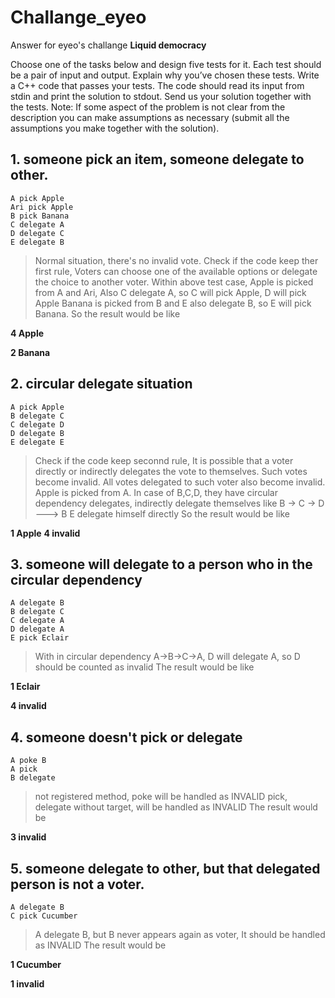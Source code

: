 # Challange_eyeo

Answer for eyeo's challange <b>Liquid democracy</b>

Choose one of the tasks below and design five tests for it. Each test should be a pair of input
and output. Explain why you’ve chosen these tests. Write a C++ code that passes your tests.
The code should read its input from stdin and print the solution to stdout. Send us your solution
together with the tests.
Note: If some aspect of the problem is not clear from the description you can make
assumptions as necessary (submit all the assumptions you make together with the solution).


## 1. someone pick an item, someone delegate to other.

~~~
A pick Apple
Ari pick Apple
B pick Banana
C delegate A
D delegate C
E delegate B
~~~

> Normal situation, there's no invalid vote. Check if the code keep ther first rule,
Voters can choose one of the available options or delegate the choice to another voter.
Within above test case, Apple is picked from A and Ari, Also C delegate A, so C will pick Apple, D will pick Apple
Banana is picked from B and E also delegate B, so E will pick Banana.
So the result would be like

<b>4 Apple</b>

<b>2 Banana</b>


## 2. circular delegate situation

~~~
A pick Apple
B delegate C
C delegate D
D delegate B
E delegate E
~~~


> Check if the code keep seconnd rule, 
It is possible that a voter directly or indirectly delegates the vote to themselves. 
Such votes become invalid. All votes delegated to such voter also become invalid.
Apple is picked from A.
In case of B,C,D, they have circular dependency delegates, indirectly delegate themselves like
B -> C -> D ---> B
E delegate himself directly
So the result would be like

<b>1 Apple</b>
<b>4 invalid</b>

## 3. someone will delegate to a person who in the circular dependency

~~~
A delegate B
B delegate C
C delegate A
D delegate A
E pick Eclair
~~~

> With in circular dependency A->B->C->A, D will delegate A, so D should be counted as invalid
The result would be like

<b>1 Eclair</b>

<b>4 invalid</b>

## 4. someone doesn't pick or delegate

~~~
A poke B
A pick
B delegate
~~~

> not registered method, poke will be handled as INVALID
pick, delegate without target, will be handled as INVALID
The result would be

<b>3 invalid</b>

## 5. someone delegate to other, but that delegated person is not a voter.

~~~
A delegate B
C pick Cucumber
~~~

> A delegate B, but B never appears again as voter,
It should be handled as INVALID
The result would be

<b>1 Cucumber</b>

<b>1 invalid</b>

